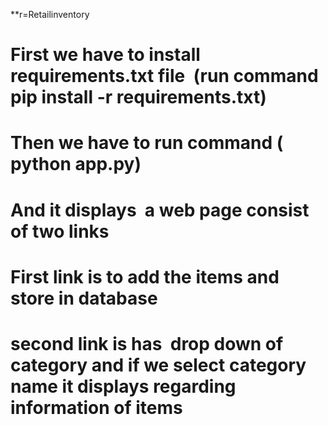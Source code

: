 **r=Retailinventory

# First we have to install requirements.txt file  (run command pip install -r requirements.txt)
# Then we have to run command ( python app.py)
# And it displays  a web page consist  of two links
# First link is to add the items and store in database 
# second link is has  drop down of category and if we select category name it displays regarding information of items

